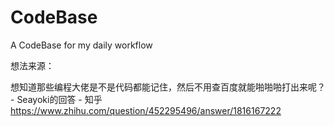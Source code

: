 # CodeBase
A CodeBase for my daily workflow

想法来源：

想知道那些编程大佬是不是代码都能记住，然后不用查百度就能啪啪啪打出来呢？ - Seayoki的回答 - 知乎
https://www.zhihu.com/question/452295496/answer/1816167222
